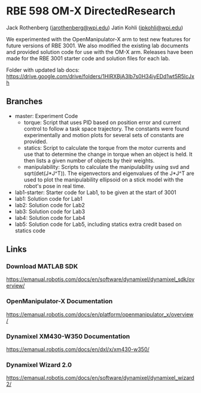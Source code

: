 # RBE 598 OM-X DirectedResearch
Jack Rothenberg (jarothenberg@wpi.edu)
Jatin Kohli (jpkohli@wpi.edu)

We experimented with the OpenManipulator-X arm to test new features for future versions of RBE 3001. We also modified the existing lab documents and provided solution code for use with the OM-X arm. Releases have been made for the RBE 3001 starter code and solution files for each lab.

Folder with updated lab docs: https://drive.google.com/drive/folders/1HIRXBjA3lb7s0H34iyEDd1wt5R5lcJxh

## Branches
- master: Experiment Code
  - torque: Script that uses PID based on position error and current control to follow a task space trajectory. The constants were found experimentally and motion plots for several sets of constants are provided.
  - statics: Script to calculate the torque from the motor currents and use that to determine the change in torque when an object is held. It then lists a given number of objects by their weights.
  - manipulability: Scripts to calculate the manipulability using svd and sqrt(det(J\*J^T)). The eigenvectors and eigenvalues of the J\*J^T are used to plot the manipulability ellipsoid on a stick model with the robot's pose in real time.
- lab1-starter: Starter code for Lab1, to be given at the start of 3001
- lab1: Solution code for Lab1
- lab2: Solution code for Lab2
- lab3: Solution code for Lab3
- lab4: Solution code for Lab4
- lab5: Solution code for Lab5, including statics extra credit based on statics code

## Links
### Download MATLAB SDK
https://emanual.robotis.com/docs/en/software/dynamixel/dynamixel_sdk/overview/

### OpenManipulator-X Documentation
https://emanual.robotis.com/docs/en/platform/openmanipulator_x/overview/

### Dynamixel XM430-W350 Documentation
https://emanual.robotis.com/docs/en/dxl/x/xm430-w350/ 

### Dynamixel Wizard 2.0
https://emanual.robotis.com/docs/en/software/dynamixel/dynamixel_wizard2/
